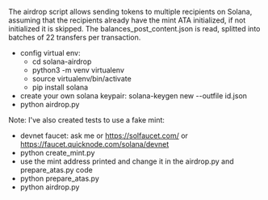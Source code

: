 The airdrop script allows sending tokens to multiple recipients on Solana, assuming that the recipients already have the mint ATA initialized, if not initialized it is skipped. The balances_post_content.json is read, splitted into batches of 22 transfers per transaction.

- config virtual env:
    - cd solana-airdrop
    - python3 -m venv virtualenv
    - source virtualenv/bin/activate
    - pip install solana
- create your own solana keypair: solana-keygen new --outfile id.json
- python airdrop.py

Note: I've also created tests to use a fake mint:
- devnet faucet: ask me or https://solfaucet.com/ or https://faucet.quicknode.com/solana/devnet
- python create_mint.py
- use the mint address printed and change it in the airdrop.py and prepare_atas.py code
- python prepare_atas.py
- python airdrop.py
